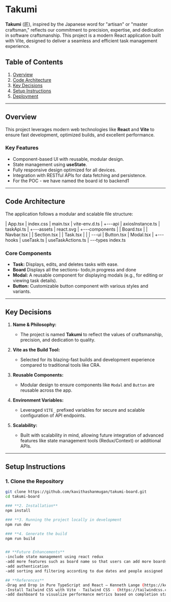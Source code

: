 # Takumi

**Takumi** (匠), inspired by the Japanese word for "artisan" or "master craftsman," reflects our commitment to precision, expertise, and dedication in software craftsmanship. This project is a modern React application built with Vite, designed to deliver a seamless and efficient task management experience.


## **Table of Contents**
1. [Overview](#overview)
2. [Code Architecture](#code-architecture)
3. [Key Decisions](#key-decisions)
4. [Setup Instructions](#setup-instructions)
5. [Deployment](#deployment)

---

## **Overview**

This project leverages modern web technologies like **React** and **Vite** to ensure fast development, optimized builds, and excellent performance.

### **Key Features**
- Component-based UI with reusable, modular design.
- State management using **useState**.
- Fully responsive design optimized for all devices.
- Integration with RESTful APIs for data fetching and persistence.
- For the POC - we have named the board id to backend1

---

## **Code Architecture**

The application follows a modular and scalable file structure:

|   App.tsx
|   index.css
|   main.tsx
|   vite-env.d.ts
|
+---api
|       axiosInstance.ts
|       taskApi.ts
|
+---assets
|       react.svg
|
+---components
|   |   Board.tsx
|   |   Navbar.tsx
|   |   Section.tsx
|   |   Task.tsx
|   |
|   \---ui
|           Button.tsx
|           Modal.tsx
|
+---hooks
|       useTask.ts
|       useTaskActions.ts
|
\---types
        index.ts

### **Core Components**
- **Task:** Displays, edits, and deletes tasks with ease.
- **Board** Displays all the sections- todo,in progress and done
- **Modal:** A reusable component for displaying modals (e.g., for editing or viewing task details).
- **Button:** Customizable button component with various styles and variants.

---

## **Key Decisions**

1. **Name & Philosophy:**
   - The project is named **Takumi** to reflect the values of craftsmanship, precision, and dedication to quality.

2. **Vite as the Build Tool:**
   - Selected for its blazing-fast builds and development experience compared to traditional tools like CRA.

3. **Reusable Components:**
   - Modular design to ensure components like `Modal` and `Button` are reusable across the app.

4. **Environment Variables:**
   - Leveraged `VITE_` prefixed variables for secure and scalable configuration of API endpoints.

5. **Scalability:**
   - Built with scalability in mind, allowing future integration of advanced features like state management tools (Redux/Context) or additional APIs.

---

## **Setup Instructions**

### **1. Clone the Repository**
```bash
git clone https://github.com/kavithashanmugan/takumi-board.git
cd takumi-board

### **2. Installation**
npm install

### **3. Running the project locally in development
npm run dev

### **4. Generate the build
npm run build


## **Future Enhancements**
-include state management using react redux
-add more features such as board name so that users can add more boards
-add authentication
-add sorting and filtering according to due dates and people assigned

## **References**
-Drag and Drop in Pure TypeScript and React – Kenneth Lange (https://kennethlange.com/drag-and-drop-in-pure-typescript-and-react/)
-Install Tailwind CSS with Vite - Tailwind CSS - (https://tailwindcss.com/docs/guides/vite)
-add dashboard to visualize performance metrics based on completion status
